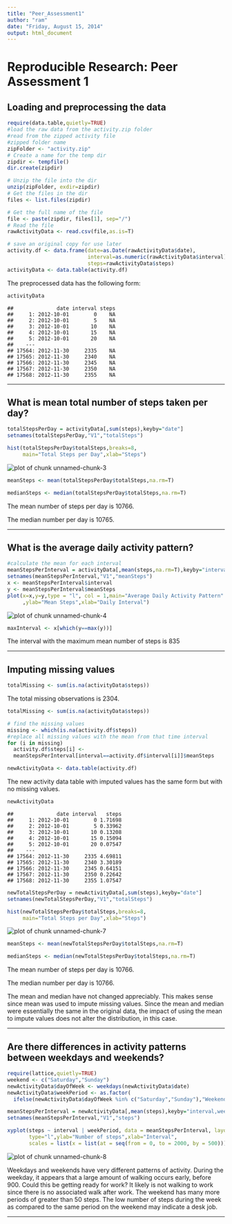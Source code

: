 ```yaml
---
title: "Peer_Assessment1"
author: "ram"
date: "Friday, August 15, 2014"
output: html_document
---
```


# Reproducible Research: Peer Assessment 1


## Loading and preprocessing the data


```r
require(data.table,quietly=TRUE)
#load the raw data from the activity.zip folder
#read from the zipped activity file
#zipped folder name
zipFolder <- "activity.zip"
# Create a name for the temp dir 
zipdir <- tempfile()
dir.create(zipdir)

# Unzip the file into the dir
unzip(zipFolder, exdir=zipdir)
# Get the files in the dir
files <- list.files(zipdir)

# Get the full name of the file
file <- paste(zipdir, files[1], sep="/")
# Read the file
rawActivityData <- read.csv(file,as.is=T)

# save an original copy for use later
activity.df <- data.frame(date=as.Date(rawActivityData$date),
                          interval=as.numeric(rawActivityData$interval),
                          steps=rawActivityData$steps)
activityData <- data.table(activity.df)
```

The preprocessed data has the following form:

```r
activityData
```

```
##              date interval steps
##     1: 2012-10-01        0    NA
##     2: 2012-10-01        5    NA
##     3: 2012-10-01       10    NA
##     4: 2012-10-01       15    NA
##     5: 2012-10-01       20    NA
##    ---                          
## 17564: 2012-11-30     2335    NA
## 17565: 2012-11-30     2340    NA
## 17566: 2012-11-30     2345    NA
## 17567: 2012-11-30     2350    NA
## 17568: 2012-11-30     2355    NA
```

------

## What is mean total number of steps taken per day?

```r
totalStepsPerDay = activityData[,sum(steps),keyby="date"]
setnames(totalStepsPerDay,"V1","totalSteps")

hist(totalStepsPerDay$totalSteps,breaks=8,
     main="Total Steps per Day",xlab="Steps")
```

![plot of chunk unnamed-chunk-3](figure/unnamed-chunk-3.png) 

```r
meanSteps <- mean(totalStepsPerDay$totalSteps,na.rm=T)

medianSteps <- median(totalStepsPerDay$totalSteps,na.rm=T)
```

The mean number of steps per day is 10766.

The median number per day is 10765.

------

## What is the average daily activity pattern?


```r
#calculate the mean for each interval
meanStepsPerInterval = activityData[,mean(steps,na.rm=T),keyby="interval"]
setnames(meanStepsPerInterval,"V1","meanSteps")
x <- meanStepsPerInterval$interval
y <- meanStepsPerInterval$meanSteps
plot(x=x,y=y,type = "l", col = 1,main="Average Daily Activity Pattern"
     ,ylab="Mean Steps",xlab="Daily Interval")
```

![plot of chunk unnamed-chunk-4](figure/unnamed-chunk-4.png) 

```r
maxInterval <- x[which(y==max(y))]
```

The interval with the maximum mean number of steps is 835

------

## Imputing missing values


```r
totalMissing <- sum(is.na(activityData$steps))
```

The total missing observations is 2304.


```r
totalMissing <- sum(is.na(activityData$steps))

# find the missing values
missing <- which(is.na(activity.df$steps))
#replace all missing values with the mean from that time interval
for (i in missing)
  activity.df$steps[i] <- 
  meanStepsPerInterval[interval==activity.df$interval[i]]$meanSteps

newActivityData <- data.table(activity.df)
```

The new activity data table with imputed values has the same form but with no missing values.


```r
newActivityData
```

```
##              date interval   steps
##     1: 2012-10-01        0 1.71698
##     2: 2012-10-01        5 0.33962
##     3: 2012-10-01       10 0.13208
##     4: 2012-10-01       15 0.15094
##     5: 2012-10-01       20 0.07547
##    ---                            
## 17564: 2012-11-30     2335 4.69811
## 17565: 2012-11-30     2340 3.30189
## 17566: 2012-11-30     2345 0.64151
## 17567: 2012-11-30     2350 0.22642
## 17568: 2012-11-30     2355 1.07547
```

```r
newTotalStepsPerDay = newActivityData[,sum(steps),keyby="date"]
setnames(newTotalStepsPerDay,"V1","totalSteps")

hist(newTotalStepsPerDay$totalSteps,breaks=8,
     main="Total Steps per Day",xlab="Steps")
```

![plot of chunk unnamed-chunk-7](figure/unnamed-chunk-7.png) 

```r
meanSteps <- mean(newTotalStepsPerDay$totalSteps,na.rm=T)

medianSteps <- median(newTotalStepsPerDay$totalSteps,na.rm=T)
```

The mean number of steps per day is 10766.

The median number per day is 10766.

The mean and median have not changed appreciably. This makes sense since mean was used to impute missing values. Since the mean and median were essentially the same in the original data, the impact of using the mean to impute values does not alter the distribution, in this case.

------

## Are there differences in activity patterns between weekdays and weekends?



```r
require(lattice,quietly=TRUE)
weekend <- c("Saturday","Sunday")
newActivityData$dayOfWeek <- weekdays(newActivityData$date)
newActivityData$weekPeriod <- as.factor(
  ifelse(newActivityData$dayOfWeek %in% c("Saturday","Sunday"),"Weekend","Weekday"))

meanStepsPerInterval = newActivityData[,mean(steps),keyby="interval,weekPeriod"]
setnames(meanStepsPerInterval,"V1","steps")

xyplot(steps ~ interval | weekPeriod, data = meanStepsPerInterval, layout = c(1, 2),
       type="l",ylab="Number of steps",xlab="Interval",
       scales = list(x = list(at = seq(from = 0, to = 2000, by = 500))))
```

![plot of chunk unnamed-chunk-8](figure/unnamed-chunk-8.png) 

 
Weekdays and weekends have very different patterns of activity. During the weekday, it appears that a large amount of walking occurs early, before 900. Could this be getting ready for work? It likely is not walking to work since there is no associated walk after work. The weekend has many more periods of greater than 50 steps. The low number of steps during the week as compared to the same period on the weekend may indicate a desk job.

----------------
